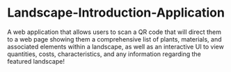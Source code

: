 # Landscape-Introduction-Application
A web application that allows users to scan a QR code that will direct them to a web page showing them a comprehensive list of plants, materials, and associated elements within a landscape, as well as an interactive UI to view quantities, costs, characteristics, and any information regarding the featured landscape!
